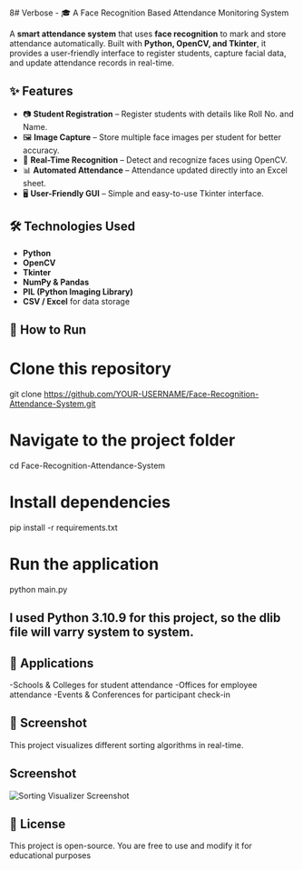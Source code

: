 8# Verbose -  🎓 A Face Recognition Based Attendance Monitoring System  

A **smart attendance system** that uses **face recognition** to mark and store attendance automatically. Built with **Python, OpenCV, and Tkinter**, it provides a user-friendly interface to register students, capture facial data, and update attendance records in real-time.  

## ✨ Features
- 📷 **Student Registration** – Register students with details like Roll No. and Name.  
- 🖼 **Image Capture** – Store multiple face images per student for better accuracy.  
- 🤖 **Real-Time Recognition** – Detect and recognize faces using OpenCV.  
- 📊 **Automated Attendance** – Attendance updated directly into an Excel sheet.  
- 🖥 **User-Friendly GUI** – Simple and easy-to-use Tkinter interface.  

## 🛠️ Technologies Used
- **Python**
- **OpenCV**
- **Tkinter**
- **NumPy & Pandas**
- **PIL (Python Imaging Library)**
- **CSV / Excel** for data storage  

## 🚀 How to Run

# Clone this repository
git clone https://github.com/YOUR-USERNAME/Face-Recognition-Attendance-System.git

# Navigate to the project folder
cd Face-Recognition-Attendance-System

# Install dependencies
pip install -r requirements.txt

# Run the application
python main.py

## I used Python 3.10.9 for this project, so the dlib file will varry system to system.


## 📌 Applications
   -Schools & Colleges for student attendance
   -Offices for employee attendance
   -Events & Conferences for participant check-in
   
## 📸 Screenshot 

This project visualizes different sorting algorithms in real-time.

## Screenshot
![Sorting Visualizer Screenshot](Image/screenshot.png)

## 📄 License
This project is open-source. You are free to use and modify it for educational purposes
